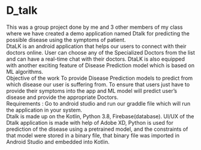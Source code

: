 # D_talk
This was a group project done by me and 3 other members of my class where we have created a demo application named Dtalk for predicting the possible disease using the symptoms of patient.
<br>
DtaLK is an android application that helps our users to connect with their doctors online. User can choose any of the Specialized Doctors from the list and can have a real-time chat with their doctors. DtaLK is also equipped with another exciting feature of Disease Prediction model which is based on ML algorithms.
<br>
Objective of the work To provide Disease Prediction models to predict from which disease our user is suffering from. To ensure that users just have to provide their symptoms into the app and ML model will predict user’s disease and provide the appropriate Doctors.
<br>
Requirements : Go to android studio and run our graddle file which will run the application in your system.
<br>
Dtalk is made up on the Kotlin, Python 3.8, Firebase(database). UI/UX of the Dtalk application is made with help of Adobe XD, Python is used for prediction of the disease using a pretrained model, and the constraints of that model were stored in a binary file, that binary file was imported in Android Studio and embedded into Kotlin.
